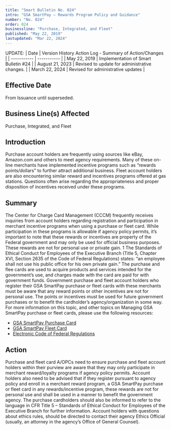 ```yaml
---
title: "Smart Bulletin No. 024"
intro: "GSA SmartPay – Rewards Program Policy and Guidance"
number: "No. 024"
order: 024
businessline: "Purchase, Integrated, and Fleet"
published: "May 22, 2019"
lastupdated: "Mar 22, 2024"
---
```


UPDATE:
| Date | Version History Action Log - Summary of Action/Changes |
| ----------- | ----------- |
| May 22, 2019 | Implementation of Smart Bulletin #24 |
| August 21, 2023 | Revised to update for administrative changes. |
| March 22, 2024 | Revised for administrative updates |

## Effective Date

From Issuance until superseded.


## Business Line(s) Affected

Purchase, Integrated, and Fleet

## Introduction

Purchase account holders are frequently using sources like eBay, Amazon.com and others to meet agency requirements. Many of these on-line merchants have implemented incentive programs such as “rewards points/dollars” to further attract additional business. Fleet account holders are also encountering similar reward and incentives programs offered at gas stations. Questions often arise regarding the appropriateness and proper disposition of incentives received under these programs. 

## Summary

The Center for Charge Card Management (CCCM) frequently receives inquiries from account holders regarding registration and participation in merchant incentive programs when using a purchase or fleet card. While participation in these programs is allowable if agency policy permits, it’s important to note that these rewards or incentives are property of the Federal government and may only be used for official business purposes. These rewards are not for personal use or private gain. 
1 
The Standards of Ethical Conduct for Employees of the Executive Branch (Title 5, Chapter XVI, Section 2635 of the Code of Federal Regulations) states: “an employee shall not use his public office for his own private gain.” The purchase and flee cards are used to acquire products and services intended for the government’s use, and charges made with the card are paid for with government funds. 
Government purchase and fleet account holders who register their GSA SmartPay purchase or fleet cards with these merchants must be aware that any reward points or other incentives are not for personal use. The points or incentives must be used for future government purchases or to benefit the cardholder’s agency/organization in some way. For more information on this topic, and other topics on Managing GSA SmartPay purchase or fleet cards, please use the following resources: 
- [GSA SmartPay Purchase Card](https://smartpay.gsa.gov/content/purchase)
- [GSA SmartPay Fleet Card ](https://smartpay.gsa.gov/content/fleet)
- [Electronic Code of Federal Regulations](https://www.govinfo.gov/app/collection/cfr/2018/title41)


## Action

Purchase and fleet card A/OPCs need to ensure purchase and fleet account holders within their purview are aware that they may only participate in merchant reward/loyalty programs if agency policy permits. Account holders also need to be advised that if they register pursuant to agency policy and enroll in a merchant reward program, a GSA SmartPay purchase or fleet card in any rewards/incentive program, these rewards are not for personal use and shall be used in a manner to benefit the government agency. The purchase cardholders should also be informed to refer to the language in CFR Title 5 – Standards of Ethical Conduct for Employees of the Executive Branch for further information. Account holders with questions about ethics rules, should be directed to contact their agency Ethics Official (usually, an attorney in the agency’s Office of General Counsel). 
